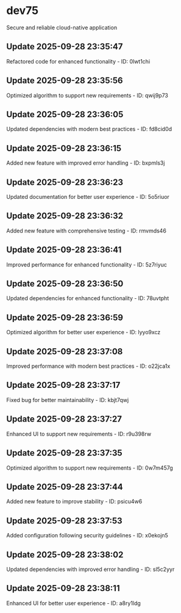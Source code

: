 # dev75
Secure and reliable cloud-native application

## Update 2025-09-28 23:35:47
Refactored code for enhanced functionality - ID: 0lwt1chi


## Update 2025-09-28 23:35:56
Optimized algorithm to support new requirements - ID: qwij9p73


## Update 2025-09-28 23:36:05
Updated dependencies with modern best practices - ID: fd8cid0d


## Update 2025-09-28 23:36:15
Added new feature with improved error handling - ID: bxpmls3j


## Update 2025-09-28 23:36:23
Updated documentation for better user experience - ID: 5o5riuor


## Update 2025-09-28 23:36:32
Added new feature with comprehensive testing - ID: rmvmds46


## Update 2025-09-28 23:36:41
Improved performance for enhanced functionality - ID: 5z7riyuc


## Update 2025-09-28 23:36:50
Updated dependencies for enhanced functionality - ID: 78uvtpht


## Update 2025-09-28 23:36:59
Optimized algorithm for better user experience - ID: lyyo9xcz


## Update 2025-09-28 23:37:08
Improved performance with modern best practices - ID: o22jca1x


## Update 2025-09-28 23:37:17
Fixed bug for better maintainability - ID: kbjt7qwj


## Update 2025-09-28 23:37:27
Enhanced UI to support new requirements - ID: r9u398rw


## Update 2025-09-28 23:37:35
Optimized algorithm to support new requirements - ID: 0w7m457g


## Update 2025-09-28 23:37:44
Added new feature to improve stability - ID: psicu4w6


## Update 2025-09-28 23:37:53
Added configuration following security guidelines - ID: x0ekojn5


## Update 2025-09-28 23:38:02
Updated dependencies with improved error handling - ID: sl5c2yyr


## Update 2025-09-28 23:38:11
Enhanced UI for better user experience - ID: a8ry1ldg

